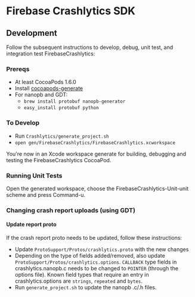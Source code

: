 # Firebase Crashlytics SDK

## Development

Follow the subsequent instructions to develop, debug, unit test, and
integration test FirebaseCrashlytics:

### Prereqs

- At least CocoaPods 1.6.0
- Install [cocoapods-generate](https://github.com/square/cocoapods-generate)
- For nanopb and GDT:
    - `brew install protobuf nanopb-generator`
    - `easy_install protobuf python`

### To Develop

- Run `Crashlytics/generate_project.sh`
- `open gen/FirebaseCrashlytics/FirebaseCrashlytics.xcworkspace`

You're now in an Xcode workspace generate for building, debugging and
testing the FirebaseCrashlytics CocoaPod.

### Running Unit Tests

Open the generated workspace, choose the FirebaseCrashlytics-Unit-unit scheme and press Command-u.

### Changing crash report uploads (using GDT)

#### Update report proto

If the crash report proto needs to be updated, follow these instructions:

- Update `ProtoSupport/Protos/crashlytics.proto` with the new changes
- Depending on the type of fields added/removed, also update `ProtoSupport/Protos/crashlytics.options`.
 `CALLBACK` type fields in crashlytics.nanopb.c needs to be changed to `POINTER`
 (through the options file). Known field types that require an entry in crashlytics.options are
 `strings`, `repeated` and `bytes`.
- Run `generate_project.sh` to update the nanopb .c/.h files.